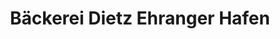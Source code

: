---
title: "Bäckerei Dietz Ehranger Hafen"
url: /trier/baeckerei-dietz-ehranger-hafen/
shop: Bäckerei
---